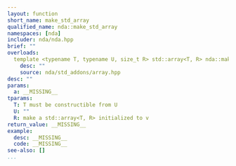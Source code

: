 ```yaml
---
layout: function
short_name: make_std_array
qualified_name: nda::make_std_array
namespaces: [nda]
includer: nda/nda.hpp
brief: ""
overloads:
  template <typename T, typename U, size_t R> std::array<T, R> nda::make_std_array(const std::array<U, R> & a):
    desc: ""
    source: nda/std_addons/array.hpp
desc: ""
params:
  a: __MISSING__
tparams:
  T: T must be constructible from U
  U: ""
  R: make a std::array<T, R> initialized to v
return_value: __MISSING__
example:
  desc: __MISSING__
  code: __MISSING__
see-also: []
...
```

